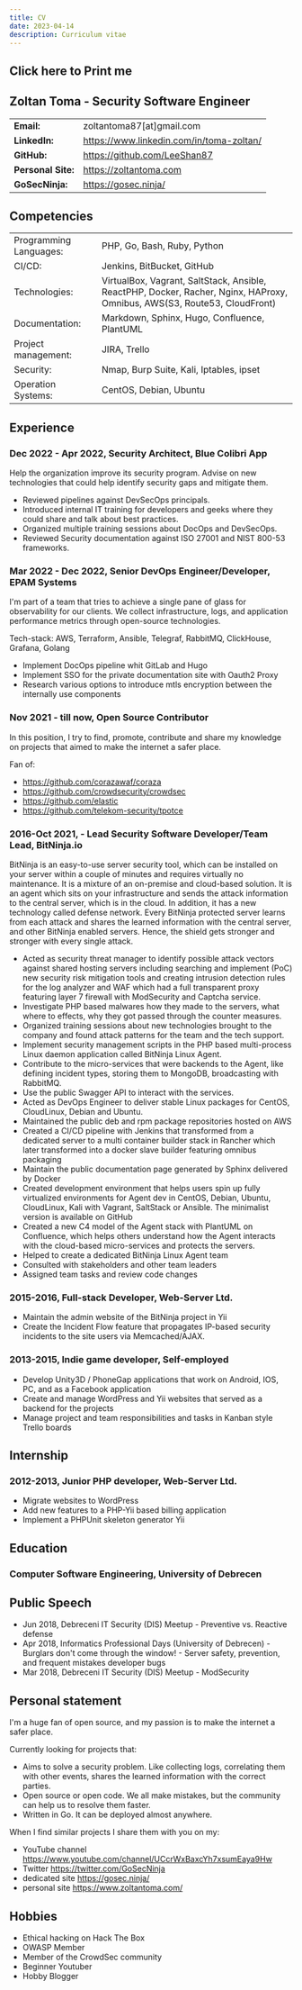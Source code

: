 ```yaml
---
title: CV
date: 2023-04-14
description: Curriculum vitae
---
```


<div id="printableArea" class="noPrint">
      <h2 onclick="printDiv('article')"/>Click here to Print me</h2>
</div>
<script src="/js/printme.js"></script>

## Zoltan Toma - Security Software Engineer

| | |
|-|-|
| **Email:** | zoltantoma87[at]gmail.com |
| **LinkedIn:** | https://www.linkedin.com/in/toma-zoltan/ |
| **GitHub:** |            https://github.com/LeeShan87 |
| **Personal Site:** |  https://zoltantoma.com |
| **GoSecNinja:** |    https://gosec.ninja/ |

## Competencies

| | |
|-|-|
| Programming Languages: | PHP, Go, Bash, Ruby, Python |
| CI/CD: | Jenkins, BitBucket, GitHub |
| Technologies: | VirtualBox, Vagrant, SaltStack, Ansible, ReactPHP, Docker, Racher, Nginx, HAProxy, Omnibus, AWS(S3, Route53, CloudFront) |
| Documentation: | Markdown, Sphinx, Hugo, Confluence, PlantUML |
| Project management: | JIRA, Trello |
| Security: | Nmap, Burp Suite, Kali, Iptables, ipset |
| Operation Systems: | CentOS, Debian, Ubuntu |

## Experience

### Dec 2022 - Apr 2022, Security Architect, Blue Colibri App

Help the organization improve its security program. Advise on new technologies that could help identify security gaps and mitigate them.

- Reviewed pipelines against DevSecOps principals.
- Introduced internal IT training for developers and geeks where they could share and talk about best practices.
- Organized multiple training sessions about DocOps and DevSecOps.
- Reviewed Security documentation against ISO 27001 and NIST 800-53 frameworks.

### Mar 2022 - Dec 2022, Senior DevOps Engineer/Developer,  EPAM Systems

I'm part of a team that tries to achieve a single pane of glass for observability for our
clients. We collect infrastructure, logs, and
application performance metrics through open-source technologies.

Tech-stack: AWS, Terraform, Ansible, Telegraf, RabbitMQ, ClickHouse, Grafana, Golang

- Implement DocOps pipeline whit GitLab and Hugo
- Implement SSO for the private documentation site with Oauth2 Proxy
- Research various options to introduce mtls encryption between the internally use components

### Nov 2021 - till now, Open Source Contributor

In this position, I try to find, promote, contribute and share my knowledge on projects that aimed to make the internet a safer place.

Fan of:
- https://github.com/corazawaf/coraza
- https://github.com/crowdsecurity/crowdsec
- https://github.com/elastic
- https://github.com/telekom-security/tpotce

### 2016-Oct 2021,  -   Lead Security Software Developer/Team Lead, BitNinja.io

BitNinja is an easy-to-use server security tool, which can be installed on your server within a couple of minutes and requires virtually no maintenance. It is a mixture of an on-premise and cloud-based solution. It is an agent which sits on your infrastructure and sends the attack information to the central server, which is in the cloud. In addition, it has a new technology called defense network. Every BitNinja protected server learns from each attack and shares the learned information with the central server, and other BitNinja enabled servers. Hence, the shield gets stronger and stronger with every single attack.

- Acted as security threat manager to identify possible attack vectors against shared hosting servers including searching and implement (PoC) new security risk mitigation tools and creating intrusion detection rules for the log analyzer and WAF which had a full transparent proxy featuring layer 7 firewall with ModSecurity and Captcha service.
- Investigate PHP based malwares how they made to the servers, what where to effects, why they got passed through the counter measures.
- Organized training sessions about new technologies brought to the company and found attack patterns for the team and the tech support.
- Implement security management scripts in the PHP based multi-process Linux daemon application called BitNinja Linux Agent.
- Contribute to the micro-services that were backends to the Agent, like defining incident types, storing them to MongoDB, broadcasting with RabbitMQ.
- Use the public Swagger API to interact with the services.
- Acted as DevOps Engineer to deliver stable Linux packages for CentOS, CloudLinux, Debian and Ubuntu.
- Maintained the public deb and rpm package repositories hosted on AWS
- Created a CI/CD pipeline with Jenkins that transformed from a dedicated server to a multi container builder stack in Rancher which later transformed into a docker slave builder featuring omnibus packaging
- Maintain the public documentation page generated by Sphinx delivered by Docker
- Created development environment that helps users spin up fully virtualized environments for Agent dev in CentOS, Debian, Ubuntu, CloudLinux, Kali with Vagrant, SaltStack or Ansible. The minimalist version is available on GitHub
- Created a new C4 model of the Agent stack with PlantUML on Confluence, which helps others understand how the Agent interacts with the cloud-based micro-services and protects the servers.
- Helped to create a dedicated BitNinja Linux Agent team
- Consulted with stakeholders and other team leaders
- Assigned team tasks and review code changes

### 2015-2016, Full-stack Developer, Web-Server Ltd.

- Maintain the admin website of the BitNinja project in Yii
- Create the Incident Flow feature that propagates IP-based security incidents to the site users via Memcached/AJAX.

### 2013-2015, Indie game developer, Self-employed

- Develop Unity3D / PhoneGap applications that work on Android, IOS, PC, and as a Facebook application
- Create and manage WordPress and Yii websites that served as a backend for the projects
- Manage project and team responsibilities and tasks in Kanban style Trello boards

## Internship

### 2012-2013, Junior PHP developer, Web-Server Ltd.

- Migrate websites to WordPress
- Add new features to a PHP-Yii based billing application
- Implement a PHPUnit skeleton generator Yii

## Education
### Computer Software Engineering, University of Debrecen

## Public Speech

- Jun 2018, Debreceni IT Security (DIS) Meetup - Preventive vs. Reactive defense
- Apr 2018, Informatics Professional Days (University of Debrecen) - Burglars don't come through the window! - Server safety, prevention, and frequent mistakes developer bugs
- Mar 2018, Debreceni IT Security (DIS) Meetup - ModSecurity

## Personal statement

I'm a huge fan of open source, and my passion is to make the internet a safer place.

Currently looking for projects that:

- Aims to solve a security problem. Like collecting logs, correlating them with other events, shares the learned information with the correct parties.
- Open source or open code. We all make mistakes, but the community can help us to resolve them faster.
- Written in Go. It can be deployed almost anywhere.

When I find similar projects I share them with you on my:

- YouTube channel https://www.youtube.com/channel/UCcrWxBaxcYh7xsumEaya9Hw
- Twitter https://twitter.com/GoSecNinja
- dedicated site https://gosec.ninja/
- personal site https://www.zoltantoma.com/

## Hobbies

- Ethical hacking on Hack The Box
- OWASP Member
- Member of the CrowdSec community
- Beginner Youtuber
- Hobby Blogger